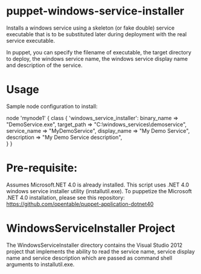 puppet-windows-service-installer
================================

Installs a windows service using a skeleton (or fake double) service executable  that is to be substituted later during deployment with the real service executable.

In puppet, you can specify the filename of executable,  the target directory to deploy,  the windows service name, the windows service display name and description of the service.

Usage
======
Sample node configuration to install:

node 'mynode1' {
	class { 'windows_service_installer':
		binary_name => "DemoService.exe", 
		target_path => "C:\\windows_services\\demoservice",
		service_name => "MyDemoService",
		display_name => "My Demo Service",
		description => "My Demo Service description",  
	}
}

Pre-requisite:
===============
Assumes Microsoft.NET 4.0 is already installed.  This script uses .NET 4.0 windows service installer utility (installutil.exe).  To puppetize the Microsoft .NET 4.0 installation, please see this repository: https://github.com/opentable/puppet-application-dotnet40


WindowsServiceInstaller Project
===============================
The WindowsServiceInstaller directory contains the Visual Studio 2012 project that implements the ability to read the service name, service display name and service description which are passed as command shell arguments to installutil.exe.



